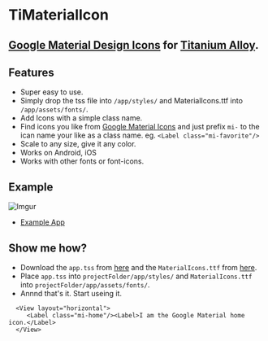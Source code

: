 # TiMaterialIcon
## [Google Material Design Icons](https://github.com/google/material-design-icons) for [Titanium Alloy](http://docs.appcelerator.com/platform/latest/#!/guide/Alloy_Concepts).

## Features
* Super easy to use.
* Simply drop the tss file into `/app/styles/` and MaterialIcons.ttf into `/app/assets/fonts/`.
* Add Icons with a simple class name.
* Find icons you like from [Google Material Icons](https://www.google.com/design/icons/) and just prefix `mi-` to the ican name your like as a class name. eg. `<Label class="mi-favorite"/>`
* Scale to any size, give it any color.
* Works on Android, iOS
* Works with other fonts or font-icons.

## Example
![Imgur](http://i.imgur.com/RIBS4W5.png)
* [Example App](https://github.com/himalay/TiMaterialIcon/example)

## Show me how?
* Download the `app.tss` from [here](https://github.com/himalay/TiMaterialIcon/app.tss) and the `MaterialIcons.ttf` from [here](https://github.com/himalay/TiMaterialIcon/MaterialIcons.ttf).
* Place `app.tss` into `projectFolder/app/styles/` and `MaterialIcons.ttf` into `projectFolder/app/assets/fonts/`.
* Annnd that's it. Start useing it.
```
  <View layout="horizontal">
	 <Label class="mi-home"/><Label>I am the Google Material home icon.</Label>
  </View>
```
